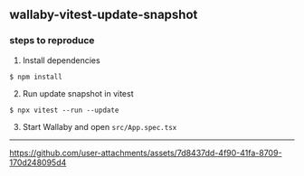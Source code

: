 ## wallaby-vitest-update-snapshot

### steps to reproduce

1. Install dependencies

```
$ npm install
```

2. Run update snapshot in vitest

```
$ npx vitest --run --update
```

3. Start Wallaby and open `src/App.spec.tsx`

---

https://github.com/user-attachments/assets/7d8437dd-4f90-41fa-8709-170d248095d4

